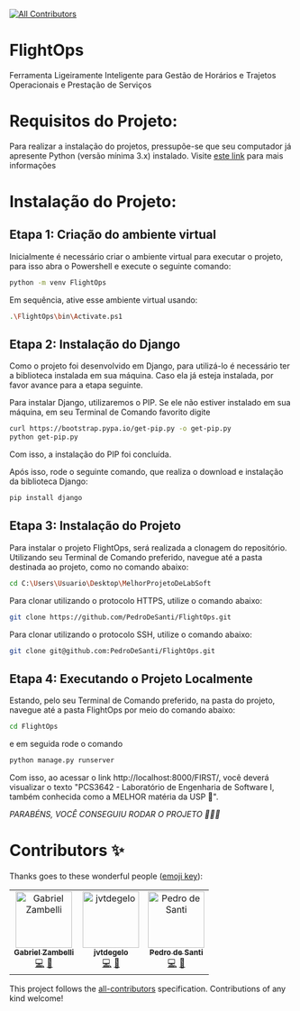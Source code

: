 <!-- ALL-CONTRIBUTORS-BADGE:START - Do not remove or modify this section -->
[![All Contributors](https://img.shields.io/badge/all_contributors-3-orange.svg?style=flat-square)](#contributors-)
<!-- ALL-CONTRIBUTORS-BADGE:END -->

# FlightOps

Ferramenta Ligeiramente Inteligente para Gestão de Horários e Trajetos Operacionais e Prestação de Serviços 

# Requisitos do Projeto:
Para realizar a instalação do projetos, pressupõe-se que seu computador já apresente Python (versão mínima 3.x) instalado. Visite [este link](https://www.python.org/downloads/) para mais informações

# Instalação do Projeto:
## Etapa 1: Criação do ambiente virtual
Inicialmente é necessário criar o ambiente virtual para executar o projeto, para isso abra o Powershell e execute o seguinte comando:

```bash
python -m venv FlightOps
```

Em sequência, ative esse ambiente virtual usando:
```bash
.\FlightOps\bin\Activate.ps1
```
## Etapa 2: Instalação do Django
Como o projeto foi desenvolvido em Django, para utilizá-lo é necessário ter a biblioteca instalada em sua máquina. Caso ela já esteja instalada, por favor avance para a etapa seguinte.

Para instalar Django, utilizaremos o PIP. Se ele não estiver instalado em sua máquina, em seu Terminal de Comando favorito digite
```bash
curl https://bootstrap.pypa.io/get-pip.py -o get-pip.py
python get-pip.py
```
Com isso, a instalação do PIP foi concluída.

Após isso, rode o seguinte comando, que realiza o download e instalação da biblioteca Django:
```bash
pip install django
```

## Etapa 3: Instalação do Projeto
Para instalar o projeto FlightOps, será realizada a clonagem do repositório. Utilizando seu Terminal de Comando preferido, navegue até a pasta destinada ao projeto, como no comando abaixo:
```bash
cd C:\Users\Usuario\Desktop\MelhorProjetoDeLabSoft
```
Para clonar utilizando o protocolo HTTPS, utilize o comando abaixo:
```bash
git clone https://github.com/PedroDeSanti/FlightOps.git
```
Para clonar utilizando o protocolo SSH, utilize o comando abaixo:
```bash
git clone git@github.com:PedroDeSanti/FlightOps.git
```

## Etapa 4:  Executando o Projeto Localmente
Estando, pelo seu Terminal de Comando preferido, na pasta do projeto, navegue até a pasta FlightOps por meio do comando abaixo:
```bash
cd FlightOps
```
e em seguida rode o comando
```bash
python manage.py runserver
```

Com isso, ao acessar o link http://localhost:8000/FIRST/, você deverá visualizar o texto "PCS3642 - Laboratório de Engenharia de Software I, também conhecida como a MELHOR matéria da USP 🥇".

*PARABÉNS, VOCÊ CONSEGUIU RODAR O PROJETO 🎉🎉🎉*

# Contributors ✨

Thanks goes to these wonderful people ([emoji key](https://allcontributors.org/docs/en/emoji-key)):

<!-- ALL-CONTRIBUTORS-LIST:START - Do not remove or modify this section -->
<!-- prettier-ignore-start -->
<!-- markdownlint-disable -->
<table>
  <tbody>
    <tr>
      <td align="center"><a href="https://github.com/GabZamba"><img src="https://avatars.githubusercontent.com/u/98465378?v=4?s=100" width="100px;" alt="Gabriel Zambelli"/><br /><sub><b>Gabriel Zambelli</b></sub></a><br /><a href="https://github.com/PedroDeSanti/FlightOps/commits?author=GabZamba" title="Code">💻</a> <a href="https://github.com/PedroDeSanti/FlightOps/commits?author=GabZamba" title="Documentation">📖</a></td>
      <td align="center"><a href="https://github.com/jvtdegelo"><img src="https://avatars.githubusercontent.com/u/64590453?v=4?s=100" width="100px;" alt="jvtdegelo"/><br /><sub><b>jvtdegelo</b></sub></a><br /><a href="https://github.com/PedroDeSanti/FlightOps/commits?author=jvtdegelo" title="Code">💻</a> <a href="https://github.com/PedroDeSanti/FlightOps/commits?author=jvtdegelo" title="Documentation">📖</a></td>
      <td align="center"><a href="https://github.com/PedroDeSanti"><img src="https://avatars.githubusercontent.com/u/62271285?v=4?s=100" width="100px;" alt="Pedro de Santi"/><br /><sub><b>Pedro de Santi</b></sub></a><br /><a href="https://github.com/PedroDeSanti/FlightOps/commits?author=PedroDeSanti" title="Code">💻</a> <a href="https://github.com/PedroDeSanti/FlightOps/commits?author=PedroDeSanti" title="Documentation">📖</a></td>
    </tr>
  </tbody>
  <tfoot>
    
  </tfoot>
</table>

<!-- markdownlint-restore -->
<!-- prettier-ignore-end -->

<!-- ALL-CONTRIBUTORS-LIST:END -->

This project follows the [all-contributors](https://github.com/all-contributors/all-contributors) specification. Contributions of any kind welcome!

